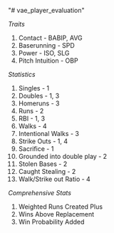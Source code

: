 "# vae_player_evaluation" 

*Traits*

1. Contact - BABIP, AVG
2. Baserunning - SPD
3. Power - ISO, SLG
4. Pitch Intuition - OBP

*Statistics*

1. Singles - 1
2. Doubles - 1, 3
3. Homeruns - 3
4. Runs - 2
5. RBI - 1, 3
6. Walks - 4
7. Intentional Walks - 3
8. Strike Outs - 1, 4
9. Sacrifice - 1
10. Grounded into double play - 2
11. Stolen Bases - 2
12. Caught Stealing - 2
13. Walk/Strike out Ratio - 4

*Comprehensive Stats*

1. Weighted Runs Created Plus
2. Wins Above Replacement
3. Win Probability Added


